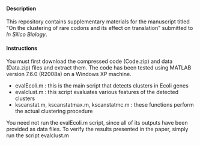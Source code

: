 
#### Description

This repository contains supplementary materials for the manuscript titled "On the clustering of rare codons and its effect on translation" submitted to *In Silico Biology*.


#### Instructions

You must first download the compressed code (Code.zip) and data (Data.zip) files and extract them. 
The code has been tested using MATLAB version 7.6.0 (R2008a) on a Windows XP machine. 

- evalEcoli.m : this is the main script that detects clusters in Ecoli genes
- evalclust.m : this script evaluates various features of the detected clusters
- kscanstat.m, kscanstatmax.m, kscanstatmc.m : these functions perform the actual clustering procedure

You need not run the evalEcoli.m script, since all of its outputs have been provided as data files. 
To verify the results presented in the paper, simply run the script evalclust.m
